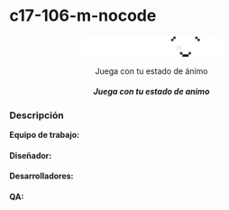 # c17-106-m-nocode
<p align="center">
  <img src="Logo PLaymood.png" alt="" width="250">
  <p align="center">Juega con tu estado de ánimo</p>
  <h5 align="center">Juega con tu estado de animo</h5>
</p>



### Descripción


**Equipo de trabajo:**

#### Diseñador:

#### Desarrolladores:

#### QA:
